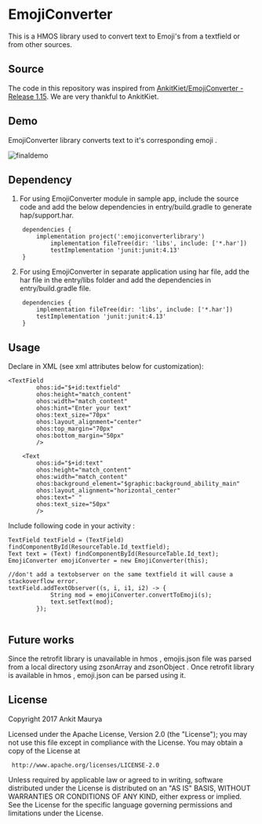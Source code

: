 # EmojiConverter
This is a HMOS library used to convert text to Emoji's from a textfield or from other sources.  


## Source
The code in this repository was inspired from [AnkitKiet/EmojiConverter - Release 1.15](https://github.com/AnkitKiet/EmojiConverter). 
We are very thankful to AnkitKiet. 

## Demo
EmojiConverter library converts text to it's corresponding emoji .

![finaldemo](https://user-images.githubusercontent.com/60657039/129444769-961ac72c-85b2-41b5-b45d-aadd904349ce.gif)

## Dependency
1. For using EmojiConverter module in sample app, include the source code and add the below dependencies in entry/build.gradle to generate hap/support.har.
```
	dependencies {
		implementation project(':emojiconverterlibrary')
        	implementation fileTree(dir: 'libs', include: ['*.har'])
        	testImplementation 'junit:junit:4.13'
	}
```
2. For using EmojiConverter in separate application using har file, add the har file in the entry/libs folder and add the dependencies in entry/build.gradle file.
```
	dependencies {
		implementation fileTree(dir: 'libs', include: ['*.har'])
		testImplementation 'junit:junit:4.13'
	}

```

## Usage
Declare in XML (see xml attributes below for customization):

```
<TextField
        ohos:id="$+id:textfield"
        ohos:height="match_content"
        ohos:width="match_content"
        ohos:hint="Enter your text"
        ohos:text_size="70px"
        ohos:layout_alignment="center"
        ohos:top_margin="70px"
        ohos:bottom_margin="50px"
        />

    <Text
        ohos:id="$+id:text"
        ohos:height="match_content"
        ohos:width="match_content"
        ohos:background_element="$graphic:background_ability_main"
        ohos:layout_alignment="horizontal_center"
        ohos:text=" "
        ohos:text_size="50px"
        />
```

Include following code in your activity :
```
TextField textField = (TextField) findComponentById(ResourceTable.Id_textfield);
Text text = (Text) findComponentById(ResourceTable.Id_text);
EmojiConverter emojiConverter = new EmojiConverter(this);

//don't add a textobserver on the same textfield it will cause a stackoverflow error.
textField.addTextObserver((s, i, i1, i2) -> {
            String mod = emojiConverter.convertToEmoji(s);
            text.setText(mod);
        });
     
```

## Future works
Since the retrofit library is unavailable in hmos , emojis.json file 
was parsed from a local directory using zsonArray and zsonObject . 
Once retrofit library is available in hmos , emoji.json can be parsed using it.

## License
 Copyright 2017 Ankit Maurya
 
 Licensed under the Apache License, Version 2.0 (the "License");
 you may not use this file except in compliance with the License.
 You may obtain a copy of the License at
 
     http://www.apache.org/licenses/LICENSE-2.0
 
 Unless required by applicable law or agreed to in writing, software
 distributed under the License is distributed on an "AS IS" BASIS,
 WITHOUT WARRANTIES OR CONDITIONS OF ANY KIND, either express or implied.
 See the License for the specific language governing permissions and
 limitations under the License.